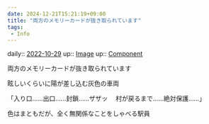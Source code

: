 ```yaml
---
date: 2024-12-21T15:21:19+09:00
title: "両方のメモリーカードが抜き取られています"
tags:
 - Info
---
```


daily:: [2022-10-29](Daily_Note/2022-10-29.md)
up:: [Image](Bar/Novel/Topics/Image.md)
up:: [Component](Bar/Novel/Chaos/Component.md)

両方のメモリーカードが抜き取られています

眩しいくらいに陽が差し込む灰色の車両

「入り口……出口……封鎖……ザザッ
　村が戻るまで……絶対保護……」

色はまともだが、全く無関係なことをしゃべる駅員

